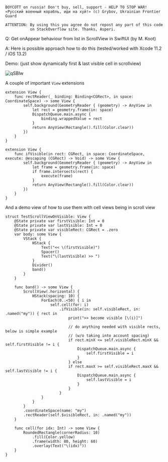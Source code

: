 ```
BOYCOTT on russia! Don't buy, sell, support - HELP TO STOP WAR!
«Русский военный корабль, иди на хуй!» (c) Grybov, Ukrainian Frontier Guard

ATTENTION: By using this you agree do not repost any part of this code
           on StackOverflow site. Thanks, Asperi.
```

Q: Get onAppear behaviour from list in ScrollView in SwiftUI (by M. Koot)

A: Here is possible approach how to do this (tested/worked with Xcode 11.2 / iOS 13.2)

Demo: (just show dynamically first & last visible cell in scrollview)

![qSBlw](https://user-images.githubusercontent.com/62171579/173405636-1e141576-1394-490d-bc72-998d1092db25.gif)


A couple of important `View` extensions
 
    extension View {
        func rectReader(_ binding: Binding<CGRect>, in space: CoordinateSpace) -> some View {
            self.background(GeometryReader { (geometry) -> AnyView in
                let rect = geometry.frame(in: space)
                DispatchQueue.main.async {
                    binding.wrappedValue = rect
                }
                return AnyView(Rectangle().fill(Color.clear))
            })
        }
    }
    
    extension View {
        func ifVisible(in rect: CGRect, in space: CoordinateSpace, execute: @escaping (CGRect) -> Void) -> some View {
            self.background(GeometryReader { (geometry) -> AnyView in
                let frame = geometry.frame(in: space)
                if frame.intersects(rect) {
                    execute(frame)
                }
                return AnyView(Rectangle().fill(Color.clear))
            })
        }
    }

And a demo view of how to use them with cell views being in scroll view
    
    struct TestScrollViewOnVisible: View {
        @State private var firstVisible: Int = 0
        @State private var lastVisible: Int = 0
        @State private var visibleRect: CGRect = .zero
        var body: some View {
            VStack {
                HStack {
                    Text("<< \(firstVisible)")
                    Spacer()
                    Text("\(lastVisible) >> ")
                }
                Divider()
                band()
            }
        }
        
        func band() -> some View {
            ScrollView(.horizontal) {
                HStack(spacing: 10) {
                    ForEach(0..<50) { i in
                        self.cell(for: i)
                            .ifVisible(in: self.visibleRect, in: .named("my")) { rect in
                                print(">> become visible [\(i)]")
                                
                                // do anything needed with visible rects, below is simple example
                                // (w/o taking into account spacing)
                                if rect.minX <= self.visibleRect.minX && self.firstVisible != i {
                                    DispatchQueue.main.async {
                                        self.firstVisible = i
                                    }
                                } else
                                if rect.maxX >= self.visibleRect.maxX && self.lastVisible != i {
                                    DispatchQueue.main.async {
                                        self.lastVisible = i
                                    }
                                }
                            }
                    }
                }
            }
            .coordinateSpace(name: "my")
            .rectReader(self.$visibleRect, in: .named("my"))
        }
    
        func cell(for idx: Int) -> some View {
            RoundedRectangle(cornerRadius: 10)
                .fill(Color.yellow)
                .frame(width: 80, height: 60)
                .overlay(Text("\(idx)"))
        }
    }
